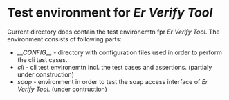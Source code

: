 # Test environment for _Er Verify Tool_

Current directory does contain the test environemtn fpr _Er Verify Tool_. The environment consists of following parts:

- _\_\_CONFIG\_\__ - directory with configuration files used in order to perform the cli test cases.
- _cli_ - cli test environemtn incl. the test cases and assertions. (partialy under construction)
- _soap_ - environment in order to test the soap access interface of _Er Verify Tool_. (under contruction)